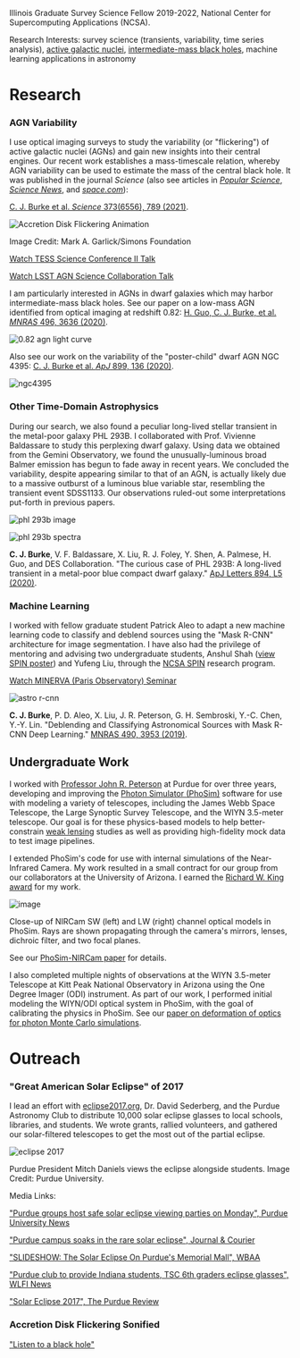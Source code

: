 Illinois Graduate Survey Science Fellow 2019-2022, National Center for Supercomputing Applications (NCSA).

Research Interests: survey science (transients, variability, time series analysis), [active galactic nuclei](https://en.wikipedia.org/wiki/Active_galactic_nucleus), [intermediate-mass black holes](https://en.wikipedia.org/wiki/Intermediate-mass_black_hole), machine learning applications in astronomy


# Research

### AGN Variability

I use optical imaging surveys to study the variability (or "flickering") of active galactic nuclei (AGNs) and gain new insights into their central engines. Our recent work establishes a mass-timescale relation, whereby AGN variability can be used to estimate the mass of the central black hole. It was published in the journal _Science_ (also see articles in [_Popular Science_](https://www.popsci.com/space/weigh-black-hole/), [_Science News_](https://www.sciencenews.org/article/black-holes-mass-measure-new-technique-accretion-disk), and [_space.com_](https://www.space.com/black-hole-feeding-pattern-mass-size)):

[C. J. Burke et al. _Science_ 373(6556), 789 (2021)](https://ui.adsabs.harvard.edu/abs/2020MNRAS.496.3636G/abstract).

![Accretion Disk Flickering Animation](assets/ad_anim.gif)

Image Credit: Mark A. Garlick/Simons Foundation


[Watch TESS Science Conference II Talk](https://youtu.be/33FQlKT_NSs?t=4719)

[Watch LSST AGN Science Collaboration Talk](https://youtu.be/Z2jVOPV_Ra0?t=1525)


I am particularly interested in AGNs in dwarf galaxies which may harbor intermediate-mass black holes. See our paper on a low-mass AGN identified from optical imaging at redshift 0.82: [H. Guo, C. J. Burke, et al. _MNRAS_ 496, 3636 (2020)](https://ui.adsabs.harvard.edu/abs/2020MNRAS.496.3636G/abstract).

![0.82 agn light curve](https://user-images.githubusercontent.com/13906989/79822794-a7dea080-8357-11ea-8f72-79e599eddd00.png)


Also see our work on the variability of the "poster-child" dwarf AGN NGC 4395: [C. J. Burke et al. _ApJ_ 899, 136 (2020)](https://ui.adsabs.harvard.edu/abs/2020ApJ...899..136B/abstract).

![ngc4395](https://user-images.githubusercontent.com/13906989/92552071-6460d200-f225-11ea-99a2-311871f01b69.png)


### Other Time-Domain Astrophysics

During our search, we also found a peculiar long-lived stellar transient in the metal-poor galaxy PHL 293B. I collaborated with Prof. Vivienne Baldassare to study this perplexing dwarf galaxy. Using data we obtained from the Gemini Observatory, we found the unusually-luminous broad Balmer emission has begun to fade away in recent years. We concluded the variability, despite appearing similar to that of an AGN, is actually likely due to a massive outburst of a luminous blue variable star, resembling the transient event SDSS1133. Our observations ruled-out some interpretations put-forth in previous papers.

![phl 293b image](https://user-images.githubusercontent.com/13906989/79822610-3272d000-8357-11ea-9e21-fcd6777e662c.png)

![phl 293b spectra](https://user-images.githubusercontent.com/13906989/79822723-7b2a8900-8357-11ea-8879-e4af3af82d6a.png)

**C. J. Burke**, V. F. Baldassare, X. Liu, R. J. Foley, Y. Shen, A. Palmese, H. Guo, and DES Collaboration. "The curious case of PHL 293B: A long-lived transient in a metal-poor blue compact dwarf galaxy." [ApJ Letters 894, L5 (2020)](https://ui.adsabs.harvard.edu/abs/2020ApJ...894L...5B/abstract}).

### Machine Learning 

I worked with fellow graduate student Patrick Aleo to adapt a new machine learning code to classify and deblend sources using the "Mask R-CNN" architecture for image segmentation. I have also had the privilege of mentoring and advising two undergraduate students, Anshul Shah ([view SPIN poster](https://nbviewer.jupyter.org/github/burke86/burke86.github.io/blob/master/assets/SPIN_Poster.pdf)) and Yufeng Liu, through the [NCSA SPIN](http://spin.ncsa.illinois.edu/) research program.

[Watch MINERVA (Paris Observatory) Seminar](https://youtu.be/_4n_iTXbPrk)

![astro r-cnn](https://user-images.githubusercontent.com/13906989/79823446-7961c500-8359-11ea-8388-536e318309f2.png)

**C. J. Burke**, P. D. Aleo, X. Liu, J. R. Peterson, G. H. Sembroski, Y.-C. Chen, Y.-Y. Lin. "Deblending and Classifying Astronomical Sources with Mask R-CNN Deep Learning." [MNRAS 490, 3953 (2019)](https://doi.org/10.1093/mnras/stz2845).


## Undergraduate Work

I worked with [Professor John R. Peterson](https://lsst.rcac.purdue.edu/) at Purdue for over three years, developing and improving the [Photon Simulator (PhoSim)](https://bitbucket.org/phosim/phosim_release/wiki/Home) software for use with modeling a variety of telescopes, including the James Webb Space Telescope, the Large Synoptic Survey Telescope, and the WIYN 3.5-meter telescope. Our goal is for these physics-based models to help better-constrain [weak lensing](https://en.wikipedia.org/wiki/Weak_gravitational_lensing) studies as well as providing high-fidelity mock data to test image pipelines.

I extended PhoSim's code for use with internal simulations of the Near-Infrared Camera. My work resulted in a small contract for our group from our collaborators at the University of Arizona. I earned the [Richard W. King award](http://www.physics.purdue.edu/about/prizes_awards/undergraduate_awards.html#King) for my work.

![image](https://user-images.githubusercontent.com/13906989/36521061-c1494042-1762-11e8-85d5-f518a3571f89.png)

Close-up of NIRCam SW (left) and LW (right) channel optical models in PhoSim. Rays are shown propagating through the camera's mirrors, lenses, dichroic filter, and two focal planes.

See our [PhoSim-NIRCam paper](https://www.spiedigitallibrary.org/journals/Journal-of-Astronomical-Telescopes-Instruments-and-Systems/volume-5/issue-3/038002/PhoSim-NIRCam--photon-by-photon-image-simulations-of-the/10.1117/1.JATIS.5.3.038002.short?SSO=1) for details.

I also completed multiple nights of observations at the WIYN 3.5-meter Telescope at Kitt Peak National Observatory in Arizona using the One Degree Imager (ODI) instrument. As part of our work, I performed initial modeling the WIYN/ODI optical system in PhoSim, with the goal of calibrating the physics in PhoSim. See our [paper on deformation of optics for photon Monte Carlo simulations](https://iopscience.iop.org/article/10.3847/1538-4357/ab0418).


# Outreach

### "Great American Solar Eclipse" of 2017

I lead an effort with [eclipse2017.org](www.eclipse2017.org), Dr. David Sederberg, and the Purdue Astronomy Club to distribute 10,000 solar eclipse glasses to local schools, libraries, and students. We wrote grants, rallied volunteers, and gathered our solar-filtered telescopes to get the most out of the partial eclipse.

![eclipse 2017](https://user-images.githubusercontent.com/13906989/34464566-ea67bfaa-ee52-11e7-97ae-ac62fe2a4e4b.png)

Purdue President Mitch Daniels views the eclipse alongside students. Image Credit: Purdue University.

Media Links:

["Purdue groups host safe solar eclipse viewing parties on Monday", Purdue University News](https://www.purdue.edu/newsroom/releases/2017/Q3/purdue-groups-host-safe-solar-eclipse-viewing-parties-on-monday.html)

["Purdue campus soaks in the rare solar eclipse", Journal & Courier](http://www.jconline.com/story/news/local/2017/08/21/purdue-campus-soaks-rare-solar-eclipse/579772001/)

["SLIDESHOW: The Solar Eclipse On Purdue's Memorial Mall", WBAA](http://wbaa.org/post/slideshow-solar-eclipse-purdues-memorial-mall#stream/0)

["Purdue club to provide Indiana students, TSC 6th graders eclipse glasses", WLFI News](http://wlfi.web.franklyinc.com/story/36167949/purdue-club-to-provide-indiana-students-6th-grade-tsc-students-eclipse-glasses)

["Solar Eclipse 2017", The Purdue Review](http://www.purduereview.com/campus/solar-eclipse-2017/)

### Accretion Disk Flickering Sonified

["Listen to a black hole"](https://youtu.be/gczSnUDoYDM)
